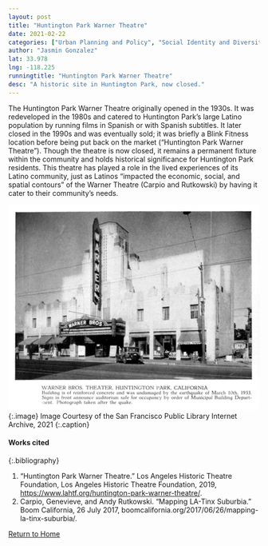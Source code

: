 ```yaml
---
layout: post
title: "Huntington Park Warner Theatre"
date: 2021-02-22
categories: ["Urban Planning and Policy", "Social Identity and Diversity"]
author: "Jasmin Gonzalez"
lat: 33.978
lng: -118.225
runningtitle: "Huntington Park Warner Theatre"
desc: "A historic site in Huntington Park, now closed."
---
```

The Huntington Park Warner Theatre originally opened in the 1930s. It was redeveloped in the 1980s and catered to Huntington Park’s large Latino population by running films in Spanish or with Spanish subtitles. It later closed in the 1990s and was eventually sold; it was briefly a Blink Fitness location before being put back on the market (“Huntington Park Warner Theatre”). Though the theatre is now closed, it remains a permanent fixture within the community and holds historical significance for Huntington Park residents. This theatre has played a role in the lived experiences of its Latino community, just as Latinos “impacted the economic, social, and spatial contours” of the Warner Theatre (Carpio and Rutkowski) by having it cater to their community’s needs. 

![Warner Theatre](images/HuntingtonParkWarnerTheatre_Pin2_Image1.jpg)
   {:.image} 
Image Courtesy of the San Francisco Public Library Internet Archive, 2021
   {:.caption} 

#### Works cited

{:.bibliography}
1. “Huntington Park Warner Theatre.” Los Angeles Historic Theatre Foundation, Los Angeles Historic Theatre Foundation, 2019, https://www.lahtf.org/huntington-park-warner-theatre/.
2. Carpio, Genevieve, and Andy Rutkowski. “Mapping LA-Tinx Suburbia.” Boom California, 26 July 2017, boomcalifornia.org/2017/06/26/mapping-la-tinx-suburbia/. 

[Return to Home](https://uclachicanxstudies.github.io/BarrioSuburbanisms/)
